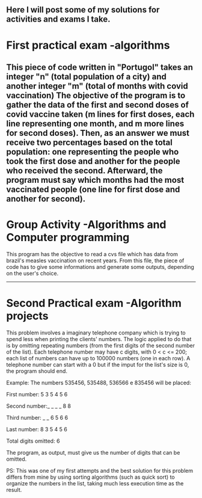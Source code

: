 Here I will post some of my solutions for activities and exams I take.
-----------------------------------------------------------------------------------------------------------------------------------------------------------------------------------



# First practical exam -algorithms #

This piece of code written in "Portugol" takes an integer "n" (total population of a city) and another integer "m" (total of months with covid vaccination)
The objective of the program is to gather the data of the first and second doses of covid vaccine taken (m lines for first doses, each line representing one month, and m more lines for second doses). Then, as an answer we must receive two percentages based on the total population: one representing the people who took the first dose and another for the people who received the second. Afterward, the program must say which months had the most vaccinated people (one line for first dose and another for second). 
-----------------------------------------------------------------------------------------------------------------------------------------------------------------------------------



# Group Activity -Algorithms and Computer programming #

This program has the objective to read a cvs file which has data from brazil's measles vaccination on recent years. From this file, the piece of code has to give some informations and generate some outputs, depending on the user's choice.

-----------------------------------------------------------------------------------------------------------------------------------------------------------------------------------



# Second Practical exam -Algorithm projects #

This problem involves a imaginary telephone company which is trying to spend less when printing the clients' numbers. The logic applied to do that is by omitting repeating numbers (from the first digits of the second number of the list). Each telephone number may have c digits, with  0 < c <= 200; each list of numbers can have up to 100000 numbers (one in each row). A telephone number can start with a 0 but if the imput for the list's size is 0, the program should end.

Example:
The numbers 535456, 535488, 536566 e 835456 will be placed:


First number: 5 3 5 4 5 6

Second number:_ _ _ _ 8 8    

Third number: _ _ 6 5 6 6 

Last number:  8 3 5 4 5 6

Total digits omitted: 6

The program, as output, must give us the number of digits that can be omitted.

PS: This was one of my first attempts and the best solution for this problem differs from mine by using sorting algorithms (such as quick sort) to organize the numbers in the list, taking much less execution time as the result.
